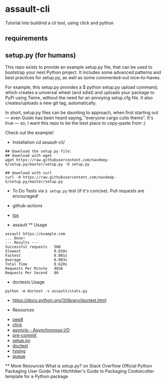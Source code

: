 # assault-cli
Tutorial into buildind a cli tool, using click and python

## requirements

## setup.py (for humans)
This repo exists to provide an example setup.py file, that can be used to bootstrap your next Python project. It includes some advanced patterns and best practices for setup.py, as well as some commented–out nice–to–haves.

For example, this setup.py provides a $ python setup.py upload command, which creates a universal wheel (and sdist) and uploads your package to PyPi using Twine, without the need for an annoying setup.cfg file. It also creates/uploads a new git tag, automatically.

In short, setup.py files can be daunting to approach, when first starting out — even Guido has been heard saying, "everyone cargo cults thems". It's true — so, I want this repo to be the best place to copy–paste from :)

Check out the example!

* Installation
cd assault-cli/

```
## Download the setup.py file:
## download with wget
wget https://raw.githubusercontent.com/navdeep-G/setup.py/master/setup.py -O setup.py
```

```
## download with curl
curl -O https://raw.githubusercontent.com/navdeep-G/setup.py/master/setup.py
```

* To Do
Tests via `$ setup.py` test (if it's concise).
Pull requests are encouraged!

* github-actions
- [tox](https://pypi.org/project/tox-gh-actions/)

* assault
** Usage
```
assault https://example.com
... Done!
--- Results ---
Successful requests   500
Slowest               0.010s
Fastest               0.001s
Average               0.003s
Total Time            0.620s
Requests Per Minute   4836
Requests Per Second   80
```

* doctests
Usage
```
python -m doctest -v assault/stats.py
```

- https://docs.python.org/3/library/doctest.html

* Resources
- [pep8](https://peps.python.org/pep-0008/)
- [click](https://click.palletsprojects.com/en/8.1.x/)
- [asyncio - Asynchronous I/O](https://docs.python.org/3/library/asyncio.html)
- [pre-commit](https://pre-commit.com/)
- [setup.py](https://docs.python.org/3/distutils/setupscript.html)
- [doctest](https://docs.python.org/3/library/doctest.html)
- [typing](https://docs.python.org/3/library/typing.html)
- [queue](https://docs.python.org/3/library/asyncio-queue.html)

** More Resources
What is setup.py? on Stack Overflow
Official Python Packaging User Guide
The Hitchhiker's Guide to Packaging
Cookiecutter template for a Python package
